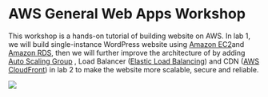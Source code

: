# AWS General Web Apps Workshop

This workshop is a hands-on tutorial of building website on AWS. In lab 1, we will build single-instance WordPress website using [Amazon EC2](https://aws.amazon.com/ec2)and [Amazon RDS](https://aws.amazon.com/rds/), then we will further improve the architecture of by adding [Auto Scaling Group](https://docs.aws.amazon.com/autoscaling/ec2/userguide/AutoScalingGroup.html) , Load Balancer ([Elastic Load Balancing](https://aws.amazon.com/elasticloadbalancing/?nc=sn&loc=0)) and CDN ([AWS CloudFront](https://aws.amazon.com/cloudfront)) in lab 2 to make the website more scalable, secure and reliable.

![](/images/lab2-architecture.jpg)

